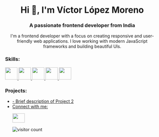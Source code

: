 <h1 align="center">Hi 👋, I'm Víctor López Moreno</h1>
<h3 align="center">A passionate frontend developer from India</h3>

<p align="center">
  I'm a frontend developer with a focus on creating responsive and user-friendly web applications. I love working with modern JavaScript frameworks and building beautiful UIs.
</p>

<h3 align="left">Skills:</h3>
<p align="left">
  <a href="[invalid url, do not cite] target="_blank">
    <img src="[invalid url, do not cite] alt="javascript" width="40" height="40"/>
  </a>
  <a href="[invalid url, do not cite] target="_blank">
    <img src="[invalid url, do not cite] alt="react" width="40" height="40"/>
  </a>
  <a href="[invalid url, do not cite] target="_blank">
    <img src="[invalid url, do not cite] alt="vuejs" width="40" height="40"/>
  </a>
  <a href="[invalid url, do not cite] target="_blank">
    <img src="[invalid url, do not cite] alt="html5" width="40" height="40"/>
  </a>
  <a href="[invalid url, do not cite] target="_blank">
    <img src="[invalid url, do not cite] alt="css3" width="40" height="40"/>
  </a>
</p>

<h3 align="left">Projects:</h3>
<ul>
  <li><a href="[invalid url, do not cite] 1</a> - Brief description of Project 1</li>
  <li><a href="[invalid url, do not cite] 2</a> - Brief description of Project 2</li>
  <li><a href="[invalid url, do not cite] 3</a> - Brief description of Project 3</li>
</ul>

<h3 align="left">Connect with me:</h3>
<p align="left">
  <a href="[invalid url, do not cite] target="blank">
    <img src="[invalid url, do not cite] alt="LinkedIn" height="30" width="40" />
  </a>
</p>

<p align="left">
  <img src="https://visitor-badge.glitch.me/badge?page_id=yourusername.yourrepo" alt="visitor count" />
</p>
